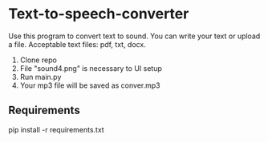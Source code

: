 # Text-to-speech-converter
Use this program to convert text to sound. You can write your text or upload a file. Acceptable text files: pdf, txt, docx.
1. Clone repo
2. File "sound4.png" is necessary to UI setup
3. Run main.py
4. Your mp3 file will be saved as conver.mp3

## Requirements
pip install -r requirements.txt
